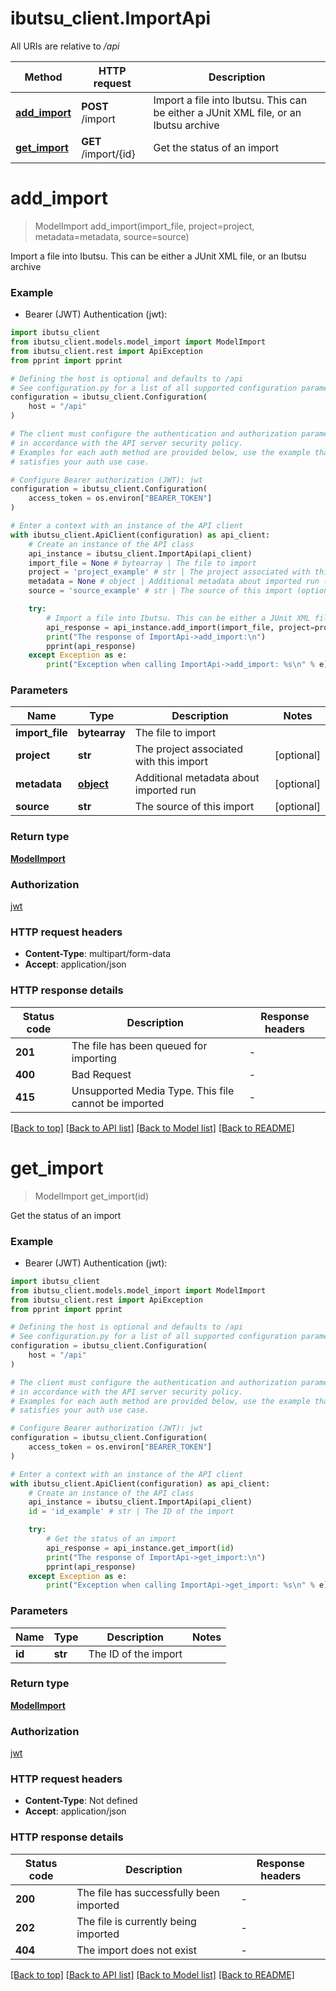 # ibutsu_client.ImportApi

All URIs are relative to */api*

Method | HTTP request | Description
------------- | ------------- | -------------
[**add_import**](ImportApi.md#add_import) | **POST** /import | Import a file into Ibutsu. This can be either a JUnit XML file, or an Ibutsu archive
[**get_import**](ImportApi.md#get_import) | **GET** /import/{id} | Get the status of an import


# **add_import**
> ModelImport add_import(import_file, project=project, metadata=metadata, source=source)

Import a file into Ibutsu. This can be either a JUnit XML file, or an Ibutsu archive

### Example

* Bearer (JWT) Authentication (jwt):

```python
import ibutsu_client
from ibutsu_client.models.model_import import ModelImport
from ibutsu_client.rest import ApiException
from pprint import pprint

# Defining the host is optional and defaults to /api
# See configuration.py for a list of all supported configuration parameters.
configuration = ibutsu_client.Configuration(
    host = "/api"
)

# The client must configure the authentication and authorization parameters
# in accordance with the API server security policy.
# Examples for each auth method are provided below, use the example that
# satisfies your auth use case.

# Configure Bearer authorization (JWT): jwt
configuration = ibutsu_client.Configuration(
    access_token = os.environ["BEARER_TOKEN"]
)

# Enter a context with an instance of the API client
with ibutsu_client.ApiClient(configuration) as api_client:
    # Create an instance of the API class
    api_instance = ibutsu_client.ImportApi(api_client)
    import_file = None # bytearray | The file to import
    project = 'project_example' # str | The project associated with this import (optional)
    metadata = None # object | Additional metadata about imported run (optional)
    source = 'source_example' # str | The source of this import (optional)

    try:
        # Import a file into Ibutsu. This can be either a JUnit XML file, or an Ibutsu archive
        api_response = api_instance.add_import(import_file, project=project, metadata=metadata, source=source)
        print("The response of ImportApi->add_import:\n")
        pprint(api_response)
    except Exception as e:
        print("Exception when calling ImportApi->add_import: %s\n" % e)
```



### Parameters


Name | Type | Description  | Notes
------------- | ------------- | ------------- | -------------
 **import_file** | **bytearray**| The file to import | 
 **project** | **str**| The project associated with this import | [optional] 
 **metadata** | [**object**](object.md)| Additional metadata about imported run | [optional] 
 **source** | **str**| The source of this import | [optional] 

### Return type

[**ModelImport**](ModelImport.md)

### Authorization

[jwt](../README.md#jwt)

### HTTP request headers

 - **Content-Type**: multipart/form-data
 - **Accept**: application/json

### HTTP response details

| Status code | Description | Response headers |
|-------------|-------------|------------------|
**201** | The file has been queued for importing |  -  |
**400** | Bad Request |  -  |
**415** | Unsupported Media Type. This file cannot be imported |  -  |

[[Back to top]](#) [[Back to API list]](../README.md#documentation-for-api-endpoints) [[Back to Model list]](../README.md#documentation-for-models) [[Back to README]](../README.md)

# **get_import**
> ModelImport get_import(id)

Get the status of an import

### Example

* Bearer (JWT) Authentication (jwt):

```python
import ibutsu_client
from ibutsu_client.models.model_import import ModelImport
from ibutsu_client.rest import ApiException
from pprint import pprint

# Defining the host is optional and defaults to /api
# See configuration.py for a list of all supported configuration parameters.
configuration = ibutsu_client.Configuration(
    host = "/api"
)

# The client must configure the authentication and authorization parameters
# in accordance with the API server security policy.
# Examples for each auth method are provided below, use the example that
# satisfies your auth use case.

# Configure Bearer authorization (JWT): jwt
configuration = ibutsu_client.Configuration(
    access_token = os.environ["BEARER_TOKEN"]
)

# Enter a context with an instance of the API client
with ibutsu_client.ApiClient(configuration) as api_client:
    # Create an instance of the API class
    api_instance = ibutsu_client.ImportApi(api_client)
    id = 'id_example' # str | The ID of the import

    try:
        # Get the status of an import
        api_response = api_instance.get_import(id)
        print("The response of ImportApi->get_import:\n")
        pprint(api_response)
    except Exception as e:
        print("Exception when calling ImportApi->get_import: %s\n" % e)
```



### Parameters


Name | Type | Description  | Notes
------------- | ------------- | ------------- | -------------
 **id** | **str**| The ID of the import | 

### Return type

[**ModelImport**](ModelImport.md)

### Authorization

[jwt](../README.md#jwt)

### HTTP request headers

 - **Content-Type**: Not defined
 - **Accept**: application/json

### HTTP response details

| Status code | Description | Response headers |
|-------------|-------------|------------------|
**200** | The file has successfully been imported |  -  |
**202** | The file is currently being imported |  -  |
**404** | The import does not exist |  -  |

[[Back to top]](#) [[Back to API list]](../README.md#documentation-for-api-endpoints) [[Back to Model list]](../README.md#documentation-for-models) [[Back to README]](../README.md)

